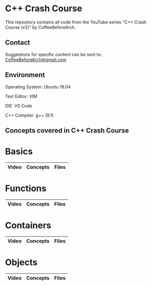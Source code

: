 # C++ Crash Course
This repository contains all code from the YouTube series "C++ Crash Course (v2)" by CoffeeBeforeArch.

## Contact

Suggestions for specific content can be sent to: CoffeeBeforeArch@gmail.com


## Environment 
Operating System: Ubuntu 18.04

Text Editor: VIM

IDE: VS Code

C++ Compiler: g++ (9.1)

## Concepts covered in C++ Crash Course
# Basics
| Video | Concepts | Files |
| ----- | -------- | ----- |

# Functions
| Video | Concepts | Files |
| ----- | -------- | ----- |

# Containers
| Video | Concepts | Files |
| ----- | -------- | ----- |

# Objects
| Video | Concepts | Files |
| ----- | -------- | ----- |
